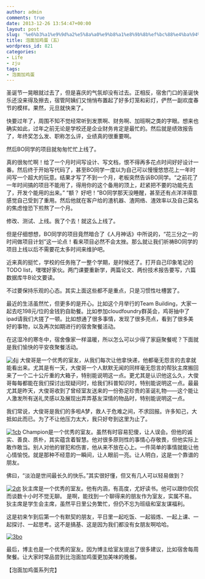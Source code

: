 ```yaml
---
author: admin
comments: true
date: 2013-12-26 13:54:47+00:00
layout: post
slug: '%e6%b3%a1%e9%9d%a2%e5%8a%a0%e9%b8%a1%e8%9b%8b%ef%bc%88%e4%ba%94%ef%bc%89'
title: 泡面加鸡蛋（五）
wordpress_id: 821
categories:
- Life
- zju
tags:
- 泡面加鸡蛋
---
```


圣诞节一晃眼就过去了，但是喜庆的气氛却没有过去。正相反，宿舍门口的圣诞快乐还没来得及擦去，宿管阿姨们又悄悄布置起了好多灯笼和彩灯，俨然一副欢度春节的模样。果然，元旦就快来了。

快要过年了，周围不知不觉经常听到发票啊、财务啊、加班啊之类的字眼。想来也确实如此，过年之前无论是学校还是企业财务肯定是最忙的。然后就是绩效报告了，年终奖怎么发、职称怎么评，业绩真的很重要啊。

然后BO同学的项目就匆匆忙忙上线了。

真的很匆忙啊！给了一个月时间写设计、写文档，恨不得再多花点时间好好设计一番。然后终于开始写代码了，甚至BO同学一度以为自己可以慢慢悠悠花上一年时间写一个超大的玩意。结果才写了不到一个月，老板突然告诉BO同学。“之前花了一年时间搞的项目不能用了，得用你的这个备用的顶上，赶紧把不要的功能先去了，开发个能用的出来。” “额？ 好吧！”BO同学那天没睡醒，甚至还有点洋洋得意感觉自己受到了重用。然后他就在客户给的渣机器、渣网络、渣效率以及自己莫名的焦虑惶恐下煎熬了一个月。

修改、测试、上线。我了个去！就这么上线了。

但是仔细想想，BO同学的项目竟然暗合了《人月神话》中所说的，“花三分之一的时间做项目计划”这一论点！看来项目必然不会太挫。那么就让我们祈祷BO同学的项目上线以后不需要花太多时间来维护吧。

近来真的挺忙，学校的任务拖了一整个学期，是时候还了。打开自己印象笔记的TODO list，嘿嘿好家伙。两门课要重新学，两篇论文、两份技术报告要写，六篇数据库牛B论文要读。

不过要保持乐观的心态。其实上面这些都不是重点，只是习惯性吐槽罢了。
<!-- more -->
最近的生活虽然忙，但更多的是开心。比如这个月举行的Team Building，大家一起去吃198元/位的金钱豹自助餐。比如参加cloudfoundry群英会，鸡哥抽中了ipad请我们大搓了一顿。比如想通了很多事情，发现了很多亮点，看到了很多美好的事物，以及再次如期进行的宿舍聚餐活动。

在这湿冷的寒冬中，宿舍像家一样温暖，所以怎么可以少得了家庭聚餐呢？下面就是我们愉快的平安夜聚餐活动。

[![4jj](http://wonderflow.info/wp-content/uploads/2013/12/4jj-169x300.jpg)](http://wonderflow.info/wp-content/uploads/2013/12/4jj.jpg)
大俊哥是一个优秀的室友，从我们每次让他拿快递，他都毫无怨言的去拿就能看出来。尤其是有一天，大俊哥一个人默默无闻的同样毫无怨言的帮狄主席搬回来了一个二十公斤重的大箱子，特别能说明这一点。更尤其是认识他这么久，大俊哥每每都能在我们探讨出现疑问时，给我们科普知识时，特别能说明这一点。最最尤其是昨天，大俊哥收到了曾经室友送来的一份弥足珍贵的圣诞礼物——这个能让人激发所有送礼灵感以及展现出弄弄基友深情的物品时，特别能说明这一点。

我们常说，大俊哥是我们的多啦A梦，救人于危难之间，不求回报。许多知己，大抵如此而已。为了不让他压力太大，我只好夸到这里为止了。

[![1cb](http://wonderflow.info/wp-content/uploads/2013/12/1cb-169x300.jpg)](http://wonderflow.info/wp-content/uploads/2013/12/1cb.jpg)
Champion是一个优秀的室友。虽然有时容易犯傻，让人误会。但他的诚实、善良、质朴，其实蕴含着智慧。他对很多原则性的事情心存敬畏，但他实际上敢作敢当。别人对他的冒犯和伤害，他从来不放在心上。一件简单的事情就能让他心情愉悦。就是那种不经意的一瞬间，让人眼前一亮。让人明白，这是一个靠谱的朋友。

佛曰，“淡泊是世间最长久的快乐。”其实很好懂，但又有几人可以轻易做到？

[![2dt](http://wonderflow.info/wp-content/uploads/2013/12/2dt-169x300.jpg)](http://wonderflow.info/wp-content/uploads/2013/12/2dt.jpg)
狄主席是一个优秀的室友。他有内涵，有高度，尤好读书。他可以跟你侃侃而谈数十小时不觉无聊。
是啊，能找到一个聊得来的朋友作为室友，实属不易。
狄主席是学生会主席，虽然平日里公务繁忙，但仍不忘为班级和室友谋福利。

这是初来乍到后第一个有默契的朋友，平日里一起吃饭、一起锻炼、一起上课、一起探讨、一起思考。这不是搞基、这是因为我们都没有女朋友啊哈哈。

[![3bo](http://wonderflow.info/wp-content/uploads/2013/12/3bo-169x300.jpg)](http://wonderflow.info/wp-content/uploads/2013/12/3bo.jpg)

最后，博主也是一个优秀的室友。因为博主给室友提出了很多建议，比如宿舍每周聚餐。让大家时常品尝到比泡面加鸡蛋更加美味的晚餐。

【泡面加鸡蛋系列完】
